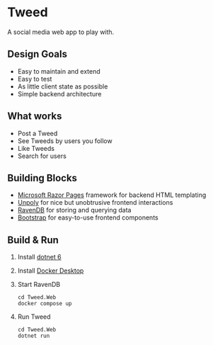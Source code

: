 # Tweed

A social media web app to play with.

## Design Goals

* Easy to maintain and extend
* Easy to test
* As little client state as possible
* Simple backend architecture

## What works

* Post a Tweed
* See Tweeds by users you follow
* Like Tweeds
* Search for users

## Building Blocks

* [Microsoft Razor Pages](https://learn.microsoft.com/en-us/aspnet/core/razor-pages/?view=aspnetcore-7.0&tabs=visual-studio) framework for backend HTML templating
* [Unpoly](https://unpoly.com/) for nice but unobtrusive frontend interactions
* [RavenDB](https://ravendb.net/) for storing and querying data
* [Bootstrap](https://getbootstrap.com/) for easy-to-use frontend components

## Build & Run

1. Install [dotnet 6](https://dotnet.microsoft.com/en-us/download)
2. Install [Docker Desktop](https://www.docker.com/)
3. Start RavenDB

       cd Tweed.Web
       docker compose up

4. Run Tweed

       cd Tweed.Web
       dotnet run
